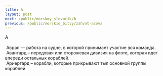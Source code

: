 ```yaml
---
title: А
layout: post
next: /public/morskoy_slovarik/b
previous: /public/morskie_bitvy/zahvat-azova
---
```


А  
   
 Аврал — работа на судне, в которой принимает участие вся команда.  
 Авангард – передовая или сторожевая дивизия на флоте, которая идет впереди остальных кораблей.  
 Ариергард – корабли, которые прикрывают тыл основной группы кораблей.